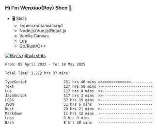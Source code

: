 ### Hi I'm Wenxiao(Roy) Shen 👋
- 🖥 Skills
  - Typescript/Javascript
  - Node.js/Vue.js/React.js
  - Vanilla Canvas
  - Lua
  - Go/Rust/C++

[![Roy's github stats](https://github-readme-stats.vercel.app/api?username=RoyShen12&show_icons=true&theme=radical&hide=prs,contribs)](https://github.com/anuraghazra/github-readme-stats)
<!--START_SECTION:waka-->

```txt
From: 05 April 2022 - To: 18 May 2025

Total Time: 1,272 hrs 37 mins

TypeScript                 751 hrs 46 mins >>>>>>>>>>>>>>>----------   58.68 %
Text                       127 hrs 59 mins >>-----------------------   09.99 %
Lua                        117 hrs 8 mins  >>-----------------------   09.14 %
JavaScript                 117 hrs 3 mins  >>-----------------------   09.14 %
LESS                       37 hrs 15 mins  >------------------------   02.91 %
JSON                       31 hrs 6 mins   >------------------------   02.43 %
Rust                       29 hrs 21 mins  >------------------------   02.29 %
Markdown                   11 hrs 12 mins  -------------------------   00.87 %
Less                       9 hrs 9 mins    -------------------------   00.72 %
Bash                       8 hrs 30 mins   -------------------------   00.66 %
```

<!--END_SECTION:waka-->
